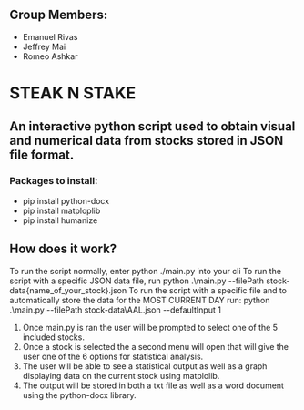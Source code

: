 ## Group Members:
- Emanuel Rivas
- Jeffrey Mai
- Romeo Ashkar

# STEAK N STAKE

## An interactive python script used to obtain visual and numerical data from stocks stored in JSON file format.

### Packages to install:
  - pip install python-docx
  - pip install matploplib
  - pip install humanize

## How does it work?

To run the script normally, enter python ./main.py into your cli
To run the script with a specific JSON data file, run python .\main.py --filePath stock-data\{name_of_your_stock}.json 
To run the script with a specific file and to automatically store the data for the MOST CURRENT DAY run: python .\main.py --filePath stock-data\AAL.json --defaultInput 1


1. Once main.py is ran the user will be prompted to select one of the 5 included stocks.
2. Once a stock is selected the a second menu will open that will give the user one of the 6 options for statistical analysis.
3. The user will be able to see a statistical output as well as a graph displaying data on the current stock using matplolib.
4. The output will be stored in both a txt file as well as a word document using the python-docx library.


